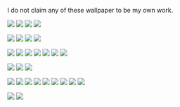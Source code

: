 I do not claim any of these wallpaper to be my own work.

![](https://github.com/thisiskyle/arch-setup/blob/master/wallpaper/cozy/cat.png)
![](https://github.com/thisiskyle/arch-setup/blob/master/wallpaper/cozy/house.png)
![](https://github.com/thisiskyle/arch-setup/blob/master/wallpaper/cozy/cozy_town.png)
![](https://github.com/thisiskyle/arch-setup/blob/master/wallpaper/cozy/snow_city.png)

![](https://github.com/thisiskyle/arch-setup/blob/master/wallpaper/cosmere/mistborn_vin.png)
![](https://github.com/thisiskyle/arch-setup/blob/master/wallpaper/cosmere/tress_crimson_sea.png)
![](https://github.com/thisiskyle/arch-setup/blob/master/wallpaper/cosmere/tress_emerald_sea.png)
![](https://github.com/thisiskyle/arch-setup/blob/master/wallpaper/cosmere/white_sand.png)

![](https://github.com/thisiskyle/arch-setup/blob/master/wallpaper/space/Other.png)
![](https://github.com/thisiskyle/arch-setup/blob/master/wallpaper/space/Other_light.png)
![](https://github.com/thisiskyle/arch-setup/blob/master/wallpaper/space/boy_and_dog.png)
![](https://github.com/thisiskyle/arch-setup/blob/master/wallpaper/space/solar_system.png)
![](https://github.com/thisiskyle/arch-setup/blob/master/wallpaper/space/solar_system_cartoon.png)
![](https://github.com/thisiskyle/arch-setup/blob/master/wallpaper/space/space_jellyfish.png)
![](https://github.com/thisiskyle/arch-setup/blob/master/wallpaper/space/i_want_to_be_leaving.png)

![](https://github.com/thisiskyle/arch-setup/blob/master/wallpaper/outerwilds/outerwilds.png)
![](https://github.com/thisiskyle/arch-setup/blob/master/wallpaper/outerwilds/outerwilds2.png)
![](https://github.com/thisiskyle/arch-setup/blob/master/wallpaper/outerwilds/little_scout.png)

![](https://github.com/thisiskyle/arch-setup/blob/master/wallpaper/zelda/outset_sunrise.png)
![](https://github.com/thisiskyle/arch-setup/blob/master/wallpaper/zelda/outset_day.png)
![](https://github.com/thisiskyle/arch-setup/blob/master/wallpaper/zelda/outset_sunset.png)
![](https://github.com/thisiskyle/arch-setup/blob/master/wallpaper/zelda/outset_night.png)
![](https://github.com/thisiskyle/arch-setup/blob/master/wallpaper/zelda/skullkid.png)
![](https://github.com/thisiskyle/arch-setup/blob/master/wallpaper/zelda/skullkid4.png)
![](https://github.com/thisiskyle/arch-setup/blob/master/wallpaper/zelda/terrible_fate.png)
![](https://github.com/thisiskyle/arch-setup/blob/master/wallpaper/zelda/ganon.png)
![](https://github.com/thisiskyle/arch-setup/blob/master/wallpaper/zelda/king_dodongo.png)

![](https://github.com/thisiskyle/arch-setup/blob/master/wallpaper/misc/dwarf_fortress_steam.png)
![](https://github.com/thisiskyle/arch-setup/blob/master/wallpaper/misc/frugal_wizard.png)
